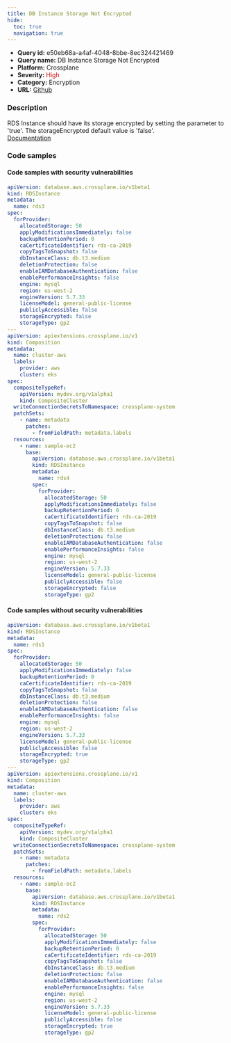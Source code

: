 ```yaml
---
title: DB Instance Storage Not Encrypted
hide:
  toc: true
  navigation: true
---
```


<style>
  .highlight .hll {
    background-color: #ff171742;
  }
  .md-content {
    max-width: 1100px;
    margin: 0 auto;
  }
</style>

-   **Query id:** e50eb68a-a4af-4048-8bbe-8ec324421469
-   **Query name:** DB Instance Storage Not Encrypted
-   **Platform:** Crossplane
-   **Severity:** <span style="color:#C00">High</span>
-   **Category:** Encryption
-   **URL:** [Github](https://github.com/Checkmarx/kics/tree/master/assets/queries/crossplane/aws/db_instance_storage_not_encrypted)

### Description
RDS Instance should have its storage encrypted by setting the parameter to 'true'. The storageEncrypted default value is 'false'.<br>
[Documentation](https://doc.crds.dev/github.com/crossplane/provider-aws/database.aws.crossplane.io/RDSInstance/v1beta1@v0.29.0#spec-forProvider-storageEncrypted)

### Code samples
#### Code samples with security vulnerabilities
```yaml title="Postitive test num. 1 - yaml file" hl_lines="47 21 6 63"
apiVersion: database.aws.crossplane.io/v1beta1
kind: RDSInstance
metadata:
  name: rds3
spec:
  forProvider:
    allocatedStorage: 50
    applyModificationsImmediately: false
    backupRetentionPeriod: 0
    caCertificateIdentifier: rds-ca-2019
    copyTagsToSnapshot: false
    dbInstanceClass: db.t3.medium
    deletionProtection: false
    enableIAMDatabaseAuthentication: false
    enablePerformanceInsights: false
    engine: mysql
    region: us-west-2
    engineVersion: 5.7.33
    licenseModel: general-public-license
    publiclyAccessible: false
    storageEncrypted: false
    storageType: gp2
---
apiVersion: apiextensions.crossplane.io/v1
kind: Composition
metadata:
  name: cluster-aws
  labels:
    provider: aws
    cluster: eks
spec:
  compositeTypeRef:
    apiVersion: mydev.org/v1alpha1
    kind: CompositeCluster
  writeConnectionSecretsToNamespace: crossplane-system
  patchSets:
    - name: metadata
      patches:
        - fromFieldPath: metadata.labels
  resources:
    - name: sample-ec2
      base:
        apiVersion: database.aws.crossplane.io/v1beta1
        kind: RDSInstance
        metadata:
          name: rds4
        spec:
          forProvider:
            allocatedStorage: 50
            applyModificationsImmediately: false
            backupRetentionPeriod: 0
            caCertificateIdentifier: rds-ca-2019
            copyTagsToSnapshot: false
            dbInstanceClass: db.t3.medium
            deletionProtection: false
            enableIAMDatabaseAuthentication: false
            enablePerformanceInsights: false
            engine: mysql
            region: us-west-2
            engineVersion: 5.7.33
            licenseModel: general-public-license
            publiclyAccessible: false
            storageEncrypted: false
            storageType: gp2

```


#### Code samples without security vulnerabilities
```yaml title="Negative test num. 1 - yaml file"
apiVersion: database.aws.crossplane.io/v1beta1
kind: RDSInstance
metadata:
  name: rds1
spec:
  forProvider:
    allocatedStorage: 50
    applyModificationsImmediately: false
    backupRetentionPeriod: 0
    caCertificateIdentifier: rds-ca-2019
    copyTagsToSnapshot: false
    dbInstanceClass: db.t3.medium
    deletionProtection: false
    enableIAMDatabaseAuthentication: false
    enablePerformanceInsights: false
    engine: mysql
    region: us-west-2
    engineVersion: 5.7.33
    licenseModel: general-public-license
    publiclyAccessible: false
    storageEncrypted: true
    storageType: gp2
---
apiVersion: apiextensions.crossplane.io/v1
kind: Composition
metadata:
  name: cluster-aws
  labels:
    provider: aws
    cluster: eks
spec:
  compositeTypeRef:
    apiVersion: mydev.org/v1alpha1
    kind: CompositeCluster
  writeConnectionSecretsToNamespace: crossplane-system
  patchSets:
    - name: metadata
      patches:
        - fromFieldPath: metadata.labels
  resources:
    - name: sample-ec2
      base:
        apiVersion: database.aws.crossplane.io/v1beta1
        kind: RDSInstance
        metadata:
          name: rds2
        spec:
          forProvider:
            allocatedStorage: 50
            applyModificationsImmediately: false
            backupRetentionPeriod: 0
            caCertificateIdentifier: rds-ca-2019
            copyTagsToSnapshot: false
            dbInstanceClass: db.t3.medium
            deletionProtection: false
            enableIAMDatabaseAuthentication: false
            enablePerformanceInsights: false
            engine: mysql
            region: us-west-2
            engineVersion: 5.7.33
            licenseModel: general-public-license
            publiclyAccessible: false
            storageEncrypted: true
            storageType: gp2

```
